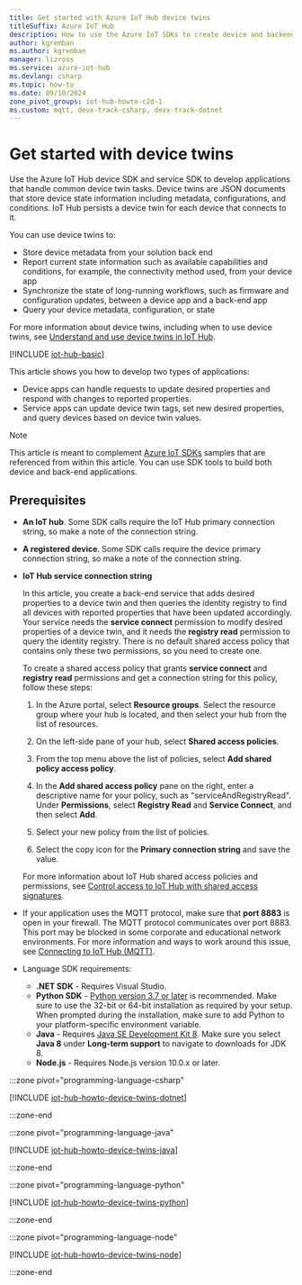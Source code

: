```yaml
---
title: Get started with Azure IoT Hub device twins
titleSuffix: Azure IoT Hub
description: How to use the Azure IoT SDKs to create device and backend service application code for device twins.
author: kgremban
ms.author: kgremban
manager: lizross
ms.service: azure-iot-hub
ms.devlang: csharp
ms.topic: how-to
ms.date: 09/10/2024
zone_pivot_groups: iot-hub-howto-c2d-1
ms.custom: mqtt, devx-track-csharp, devx-track-dotnet
---
```


# Get started with device twins

Use the Azure IoT Hub device SDK and service SDK to develop applications that handle common device twin tasks. Device twins are JSON documents that store device state information including metadata, configurations, and conditions. IoT Hub persists a device twin for each device that connects to it.

You can use device twins to:

* Store device metadata from your solution back end
* Report current state information such as available capabilities and conditions, for example, the connectivity method used, from your device app
* Synchronize the state of long-running workflows, such as firmware and configuration updates, between a device app and a back-end app
* Query your device metadata, configuration, or state

For more information about device twins, including when to use device twins, see [Understand and use device twins in IoT Hub](iot-hub-devguide-device-twins.md).

[!INCLUDE [iot-hub-basic](../../includes/iot-hub-basic-whole.md)]

This article shows you how to develop two types of applications:

* Device apps can handle requests to update desired properties and respond with changes to reported properties.
* Service apps can update device twin tags, set new desired properties, and query devices based on device twin values.

> [!NOTE]
> This article is meant to complement [Azure IoT SDKs](iot-hub-devguide-sdks.md) samples that are referenced from within this article. You can use SDK tools to build both device and back-end applications.

## Prerequisites

* **An IoT hub**. Some SDK calls require the IoT Hub primary connection string, so make a note of the connection string.

* **A registered device**. Some SDK calls require the device primary connection string, so make a note of the connection string.

* **IoT Hub service connection string**

  In this article, you create a back-end service that adds desired properties to a device twin and then queries the identity registry to find all devices with reported properties that have been updated accordingly. Your service needs the **service connect** permission to modify desired properties of a device twin, and it needs the **registry read** permission to query the identity registry. There is no default shared access policy that contains only these two permissions, so you need to create one.

  To create a shared access policy that grants **service connect** and **registry read** permissions and get a connection string for this policy, follow these steps:

  1. In the Azure portal, select **Resource groups**. Select the resource group where your hub is located, and then select your hub from the list of resources.

  1. On the left-side pane of your hub, select **Shared access policies**.

  1. From the top menu above the list of policies, select **Add shared policy access policy**.

  1. In the **Add shared access policy** pane on the right, enter a descriptive name for your policy, such as "serviceAndRegistryRead". Under **Permissions**, select **Registry Read** and **Service Connect**, and then select **Add**.

  1. Select your new policy from the list of policies.

  1. Select the copy icon for the **Primary connection string** and save the value.

  For more information about IoT Hub shared access policies and permissions, see [Control access to IoT Hub with shared access signatures](/azure/iot-hub/authenticate-authorize-sas).

* If your application uses the MQTT protocol, make sure that **port 8883** is open in your firewall. The MQTT protocol communicates over port 8883. This port may be blocked in some corporate and educational network environments. For more information and ways to work around this issue, see [Connecting to IoT Hub (MQTT)](../iot/iot-mqtt-connect-to-iot-hub.md#connecting-to-iot-hub).

* Language SDK requirements:
  * **.NET SDK** - Requires Visual Studio.
  * **Python SDK** - [Python version 3.7 or later](https://www.python.org/downloads/) is recommended. Make sure to use the 32-bit or 64-bit installation as required by your setup. When prompted during the installation, make sure to add Python to your platform-specific environment variable.
  * **Java** - Requires [Java SE Development Kit 8](/azure/developer/java/fundamentals/). Make sure you select **Java 8** under **Long-term support** to navigate to downloads for JDK 8.
  * **Node.js** - Requires Node.js version 10.0.x or later.

:::zone pivot="programming-language-csharp"

[!INCLUDE [iot-hub-howto-device-twins-dotnet](../../includes/iot-hub-howto-device-twins-dotnet.md)]

:::zone-end

:::zone pivot="programming-language-java"

[!INCLUDE [iot-hub-howto-device-twins-java](../../includes/iot-hub-howto-device-twins-java.md)]

:::zone-end

:::zone pivot="programming-language-python"

[!INCLUDE [iot-hub-howto-device-twins-python](../../includes/iot-hub-howto-device-twins-python.md)]

:::zone-end

:::zone pivot="programming-language-node"

[!INCLUDE [iot-hub-howto-device-twins-node](../../includes/iot-hub-howto-device-twins-node.md)]

:::zone-end
